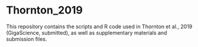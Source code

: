 # Thornton_2019
This repository contains the scripts and R code used in Thornton et al., 2019 (GigaScience, submitted), as well as supplementary materials and submission files.

